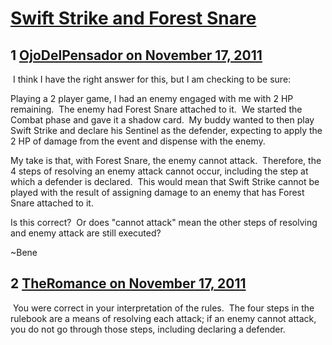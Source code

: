 # [Swift Strike and Forest Snare](https://community.fantasyflightgames.com/topic/56402-swift-strike-and-forest-snare/)

## 1 [OjoDelPensador on November 17, 2011](https://community.fantasyflightgames.com/topic/56402-swift-strike-and-forest-snare/?do=findComment&comment=557003)

 I think I have the right answer for this, but I am checking to be sure:

Playing a 2 player game, I had an enemy engaged with me with 2 HP remaining.  The enemy had Forest Snare attached to it.  We started the Combat phase and gave it a shadow card.  My buddy wanted to then play Swift Strike and declare his Sentinel as the defender, expecting to apply the 2 HP of damage from the event and dispense with the enemy.

My take is that, with Forest Snare, the enemy cannot attack.  Therefore, the 4 steps of resolving an enemy attack cannot occur, including the step at which a defender is declared.  This would mean that Swift Strike cannot be played with the result of assigning damage to an enemy that has Forest Snare attached to it.

Is this correct?  Or does "cannot attack" mean the other steps of resolving and enemy attack are still executed?

~Bene

## 2 [TheRomance on November 17, 2011](https://community.fantasyflightgames.com/topic/56402-swift-strike-and-forest-snare/?do=findComment&comment=557012)

 You were correct in your interpretation of the rules.  The four steps in the rulebook are a means of resolving each attack; if an enemy cannot attack, you do not go through those steps, including declaring a defender.

